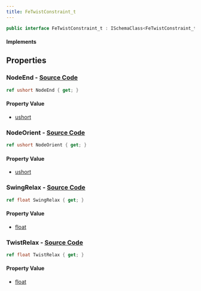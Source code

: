 ```yaml
---
title: FeTwistConstraint_t
---
```


```csharp
public interface FeTwistConstraint_t : ISchemaClass<FeTwistConstraint_t>, ISchemaField, ISchemaClass, INativeHandle
```

#### Implements

## Properties

### **NodeEnd** - [Source Code](https://github.com/swiftly-solution/swiftlys2/blob/main/managed/src/SwiftlyS2.Generated/Schemas/Interfaces/FeTwistConstraint_t.cs#L18)

```csharp
ref ushort NodeEnd { get; }
```

#### Property Value

- [ushort](https://learn.microsoft.com/dotnet/api/system.uint16)

### **NodeOrient** - [Source Code](https://github.com/swiftly-solution/swiftlys2/blob/main/managed/src/SwiftlyS2.Generated/Schemas/Interfaces/FeTwistConstraint_t.cs#L16)

```csharp
ref ushort NodeOrient { get; }
```

#### Property Value

- [ushort](https://learn.microsoft.com/dotnet/api/system.uint16)

### **SwingRelax** - [Source Code](https://github.com/swiftly-solution/swiftlys2/blob/main/managed/src/SwiftlyS2.Generated/Schemas/Interfaces/FeTwistConstraint_t.cs#L22)

```csharp
ref float SwingRelax { get; }
```

#### Property Value

- [float](https://learn.microsoft.com/dotnet/api/system.single)

### **TwistRelax** - [Source Code](https://github.com/swiftly-solution/swiftlys2/blob/main/managed/src/SwiftlyS2.Generated/Schemas/Interfaces/FeTwistConstraint_t.cs#L20)

```csharp
ref float TwistRelax { get; }
```

#### Property Value

- [float](https://learn.microsoft.com/dotnet/api/system.single)

